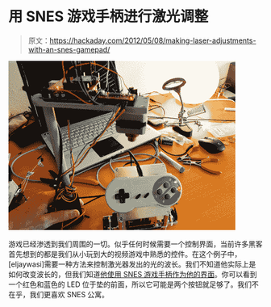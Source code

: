 # 用 SNES 游戏手柄进行激光调整

> 原文：<https://hackaday.com/2012/05/08/making-laser-adjustments-with-an-snes-gamepad/>

![](img/3737b1a302f13e42b21b79f3b2c5bdda.png "Screen Shot 2012-05-08 at 1.44.18 PM")

游戏已经渗透到我们周围的一切。似乎任何时候需要一个控制界面，当前许多黑客首先想到的都是我们从小玩到大的视频游戏中熟悉的控件。在这个例子中，[eljaywasi]需要一种方法来控制激光器发出的光的波长。我们不知道他实际上是如何改变波长的，但我们知道[他使用 SNES 游戏手柄作为他的界面](http://www.flickr.com/photos/eljaydub/4859858861/in/photostream/)。你可以看到一个红色和蓝色的 LED 位于垫的前面，所以它可能是两个按钮就足够了。我们不在乎，我们更喜欢 SNES 公寓。
